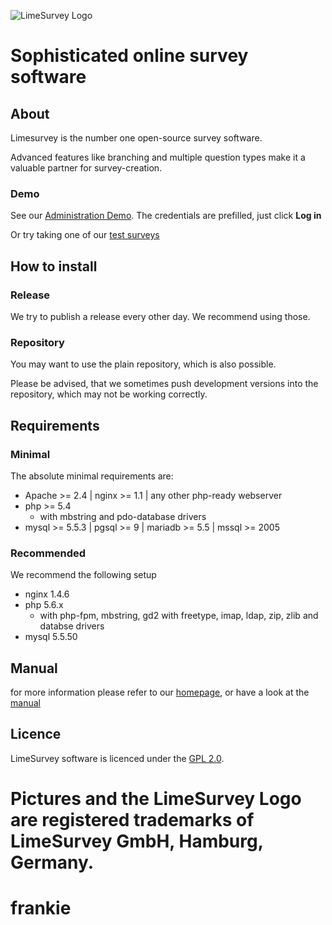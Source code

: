 ![LimeSurvey Logo](https://www.limesurvey.org/images/logos/logo_main.png)
# Sophisticated online survey software

## About
Limesurvey is the number one open-source survey software.

Advanced features like branching and multiple question types make it a valuable partner for survey-creation.

### Demo

See our [Administration Demo](http://demo.limesurvey.org/index.php?r=admin/authentication/sa/login).
The credentials are prefilled, just click **Log in**

Or try taking one of our [test surveys](https://survey.limesurvey.org/index.php?sid=78184&lang=en)


## How to install

### Release
We try to publish a release every other day.
We recommend using those.

### Repository
You may want to use the plain repository, which is also possible.

Please be advised, that we sometimes push development versions into the repository, which may not be working correctly.

## Requirements

### Minimal
The absolute minimal requirements are:
 - Apache >= 2.4 | nginx >= 1.1 | any other php-ready webserver
 - php >= 5.4
    - with mbstring and pdo-database drivers
 - mysql >= 5.5.3 | pgsql >= 9 | mariadb >= 5.5  | mssql >= 2005

### Recommended
We recommend the following setup
 - nginx 1.4.6
 - php 5.6.x
    - with php-fpm, mbstring, gd2 with freetype, imap, ldap, zip, zlib and databse drivers
 - mysql 5.5.50

## Manual
for more information please refer to our [homepage](http://www.limesurvey.org), or have a look at the [manual](http://manual.limesurvey.org) 

## Licence
LimeSurvey software is licenced under the [GPL 2.0](https://www.gnu.org/licenses/old-licenses/gpl-2.0.en.html).

Pictures and the LimeSurvey Logo are registered trademarks of LimeSurvey GmbH, Hamburg, Germany.
=======
# frankie
